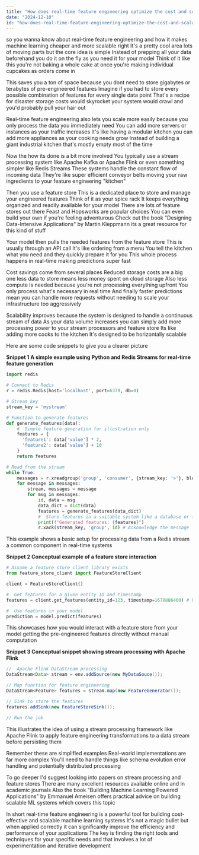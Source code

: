 ```yaml
---
title: "How does real-time feature engineering optimize the cost and scalability of machine learning systems?"
date: "2024-12-10"
id: "how-does-real-time-feature-engineering-optimize-the-cost-and-scalability-of-machine-learning-systems"
---
```


 so you wanna know about real-time feature engineering and how it makes machine learning cheaper and more scalable right  It's a pretty cool area lots of moving parts but the core idea is simple  Instead of prepping all your data beforehand you do it on the fly as you need it for your model Think of it like this you're not baking a whole cake at once you're making individual cupcakes as orders come in

This saves you a ton of space because you dont need to store gigabytes or terabytes of pre-engineered features  Imagine if you had to store every possible combination of features for every single data point  That's a recipe for disaster storage costs would skyrocket your system would crawl and you'd probably pull your hair out

Real-time feature engineering also lets you scale more easily because you only process the data you immediately need  You can add more servers or instances as your traffic increases  It's like having a modular kitchen you can add more appliances as your cooking needs grow  Instead of building a giant industrial kitchen that's mostly empty most of the time

Now the how its done is a bit more involved  You typically use a stream processing system like Apache Kafka or Apache Flink or even something simpler like Redis Streams  These systems handle the constant flow of incoming data  They're like super efficient conveyor belts moving your raw ingredients to your feature engineering "kitchen"

Then you use a feature store  This is a dedicated place to store and manage your engineered features  Think of it as your spice rack  It keeps everything organized and readily available for your model  There are lots of feature stores out there  Feast and Hopsworks are popular choices  You can even build your own if you're feeling adventurous  Check out the book "Designing Data-Intensive Applications" by Martin Kleppmann its a great resource for this kind of stuff

Your model then pulls the needed features from the feature store  This is usually through an API call  It's like ordering from a menu  You tell the kitchen what you need and they quickly prepare it for you  This whole process happens in real-time  making predictions super fast

Cost savings come from several places  Reduced storage costs are a big one less data to store means less money spent on cloud storage  Also less compute is needed because you're not processing everything upfront  You only process what's necessary in real time  And finally faster predictions mean you can handle more requests without needing to scale your infrastructure too aggressively

Scalability improves because the system is designed to handle a continuous stream of data  As your data volume increases you can simply add more processing power to your stream processors and feature store  Its like adding more cooks to the kitchen  It's designed to be horizontally scalable


Here are some code snippets to give you a clearer picture


**Snippet 1  A simple example using Python and Redis Streams for real-time feature generation**

```python
import redis

# Connect to Redis
r = redis.Redis(host='localhost', port=6379, db=0)

# Stream key
stream_key = 'mystream'

# Function to generate features
def generate_features(data):
    #  Simple feature generation for illustration only
    features = {
      'feature1': data['value'] * 2,
      'feature2': data['value'] + 10
    }
    return features

# Read from the stream
while True:
    messages = r.xreadgroup('group', 'consumer', {stream_key: '>'}, block=0, count=1)
    for message in messages:
        stream, messages = message
        for msg in messages:
            id, data = msg
            data_dict = dict(data)
            features = generate_features(data_dict)
            #  Store features in a suitable system like a database or feature store
            print(f"Generated features: {features}")
            r.xack(stream_key, 'group', id) # Acknowledge the message

```

This example shows a basic setup for processing data from a Redis stream a common component in real-time systems

**Snippet 2  Conceptual example of a feature store interaction**

```python
# Assume a feature store client library exists
from feature_store_client import FeatureStoreClient

client = FeatureStoreClient()

#  Get features for a given entity ID and timestamp
features = client.get_features(entity_id=123, timestamp=1678886400) # Unix timestamp

#  Use features in your model
prediction = model.predict(features)
```


This showcases how you would interact with a feature store from your model getting the pre-engineered features directly without manual computation

**Snippet 3  Conceptual snippet showing stream processing with Apache Flink**


```java
//  Apache Flink DataStream processing
DataStream<Data> stream = env.addSource(new MyDataSouce());

// Map function for feature engineering
DataStream<Feature> features = stream.map(new FeatureGenerator());

// Sink to store the features
features.addSink(new FeatureStoreSink());

// Run the job

```

This illustrates the idea of using a stream processing framework like Apache Flink to apply feature engineering transformations to a data stream before persisting them


Remember these are simplified examples  Real-world implementations are far more complex  You'll need to handle things like schema evolution error handling and potentially distributed processing


To go deeper  I'd suggest looking into papers on stream processing and feature stores  There are many excellent resources available online and in academic journals  Also the book "Building Machine Learning Powered Applications" by Emmanuel Ameisen offers practical advice on building scalable ML systems which covers this topic



In short real-time feature engineering is a powerful tool for building cost-effective and scalable machine learning systems  It's not a magic bullet but when applied correctly it can significantly improve the efficiency and performance of your applications  The key is finding the right tools and techniques for your specific needs  and that involves  a lot of experimentation and iterative development
